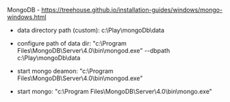 MongoDB - https://treehouse.github.io/installation-guides/windows/mongo-windows.html

- data directory path (custom): 
c:\Play\mongoDb\data

- configure path of data dir: 
"c:\Program Files\MongoDB\Server\4.0\bin\mongod.exe" --dbpath c:\Play\mongoDb\data

- start mongo deamon: 
"c:\Program Files\MongoDB\Server\4.0\bin\mongod.exe"

- start mongo: 
"c:\Program Files\MongoDB\Server\4.0\bin\mongo.exe"